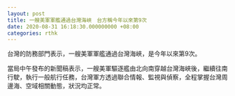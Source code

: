 ```yaml
---
layout: post
title: 一艘美軍軍艦通過台灣海峽　台方稱今年以來第9次
date: 2020-08-31 16:18:30.000000000 +08:00
categories: rthk
---
```


台灣的防務部門表示，一艘美軍軍艦通過台灣海峽，是今年以來第9次。

當局中午發布的新聞稿表示，一艘美軍驅逐艦由北向南穿越台灣海峽後，繼續往南行駛，執行一般航行任務，台灣軍方透過聯合情報、監視與偵察，全程掌握台灣周邊海、空域相關動態，狀況均正常。
